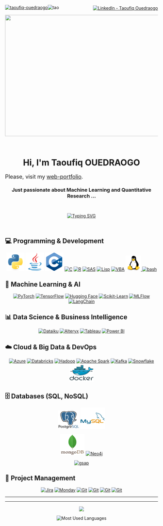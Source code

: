 
<p style="display: flex; justify-content: space-between; align-items: right;">
	
<!-- Github followers (align left) -->
<span style="display: flex; align-items: left;">
	<a href="https://github.com/taoufiq-ouedraogo" target="blank">
		<img src="https://img.shields.io/github/followers/taoufiq-ouedraogo?style=social" alt="taoufiq-ouedraogo" />
	</a>
	<img src="https://komarev.com/ghpvc/?username=taoufiq-ouedraogo&label=Profile%20views&color=0e75b6&style=flat" alt="tao" />
</span>

<br>

<!-- Contact (align right) -->
<span  style="display: flex; align-items: center; margin-left: 50px;">
	<a href="https://www.linkedin.com/in/taoufiq-ouedraogo-in-/" target="blank">
		<img align="center" src="https://raw.githubusercontent.com/rahuldkjain/github-profile-readme-generator/master/src/images/icons/Social/linked-in-alt.svg" alt="LinkedIn - Taoufiq Ouedraogo" height="30" width="40" />
	</a>
</span>

</p>




<!-- Gif -->
<p align="center">
    <img align="center" src="https://static.tildacdn.one/tild3639-3536-4561-b839-643461643136/artificial-intellige.gif" width="600"  height="400">
</p>


<br>


<!-- Intro -->
<h1 align="center">Hi, I'm Taoufiq OUEDRAOGO</h1>
<p style="font-size: 18px;">
  Please, visit my <a href="https://taoufiq-ouedraogo.github.io/my-web-portfolio/" target="_blank">web-portfolio</a>.
</p>

<h3 align="center">Just passionate about Machine Learning and Quantitative Research ...</h3>

<br>

<!-- Intro -->
<p align="center">
<a href="https://git.io/typing-svg"><img src="https://readme-typing-svg.demolab.com?font=Exo+2&duration=4000&pause=1000&color=00C567&center=true&vCenter=true&width=500&height=100&lines=Machine+Learning+%26+Quantitative+Research" alt="Typing SVG" /></a>
</p>



<br>



<!-- Technos -->
## 💻 Programming & Development
<p align="center">
  <a href="https://www.python.org" target="_blank"><img src="https://raw.githubusercontent.com/devicons/devicon/master/icons/python/python-original.svg" alt="Python" width="60" height="60"/></a>
  <a href="https://www.java.com" target="_blank"><img src="https://raw.githubusercontent.com/devicons/devicon/master/icons/java/java-original.svg" alt="Java" width="60" height="60"/></a>
  <a href="https://isocpp.org/" target="_blank"><img src="https://raw.githubusercontent.com/devicons/devicon/master/icons/cplusplus/cplusplus-original.svg" alt="C++" width="60" height="60"/></a>
  <a href="https://www.cprogramming.com/" target="_blank"><img src="https://upload.wikimedia.org/wikipedia/commons/1/19/C_Logo.png" alt="C" width="60" height="60"/></a>
  <a href="https://www.r-project.org/" target="_blank"><img src="https://www.vectorlogo.zone/logos/r-project/r-project-icon.svg" alt="R" width="60" height="60"/></a>
  <a href="https://www.sas.com/" target="_blank"><img src="https://upload.wikimedia.org/wikipedia/commons/1/10/SAS_logo_horiz.svg" alt="SAS" width="70" height="60"/></a>
  <a href="https://en.wikipedia.org/wiki/Lisp_(programming_language)" target="_blank"><img src="https://upload.wikimedia.org/wikipedia/commons/thumb/4/48/Lisp_logo.svg/300px-Lisp_logo.svg.png" alt="Lisp" width="60" height="60"/></a>
  <a href="https://learn.microsoft.com/en-us/office/vba/library-reference/concepts/getting-started-with-vba-in-office" target="_blank"><img src="https://efrim-fes.com/Portfolio/vba.png" alt="VBA" width="60" height="70"/></a>
  	<a href="https://www.linux.org/" target="_blank"> <img src="https://raw.githubusercontent.com/devicons/devicon/master/icons/linux/linux-original.svg" alt="linux" width="50" height="50"/> </a>
	<a href="https://www.gnu.org/software/bash/" target="_blank"> <img src="https://www.vectorlogo.zone/logos/gnu_bash/gnu_bash-icon.svg" alt="bash" width="50" height="50"/> </a>
</p>


## 🤖 Machine Learning & AI
<p align="center">
  <a href="https://pytorch.org/" target="_blank"><img src="https://www.vectorlogo.zone/logos/pytorch/pytorch-icon.svg" alt="PyTorch" width="50" height="50"/></a>
  <a href="https://www.tensorflow.org/" target="_blank"><img src="https://www.vectorlogo.zone/logos/tensorflow/tensorflow-icon.svg" alt="TensorFlow" width="50" height="50"/></a>
  <a href="https://huggingface.co/" target="_blank"><img src="https://huggingface.co/datasets/huggingface/brand-assets/resolve/main/hf-logo.svg" alt="Hugging Face" width="60" height="60"/></a>
  <a href="https://scikit-learn.org/" target="_blank"><img src="https://upload.wikimedia.org/wikipedia/commons/0/05/Scikit_learn_logo_small.svg" alt="Scikit-Learn" width="60" height="60"/></a>
  <a href="https://mlflow.org" target="_blank"><img src="https://miro.medium.com/v2/resize:fit:750/1*OsB57V0FPteixDBD_BBN4g.png" alt="MLFlow" width="80" height="50"/></a>
  <a href="https://langchain.com/" target="_blank"><img src="https://cdn.botpenguin.com/assets/website/1700940849777_e0b2d37510.webp" alt="LangChain" width="80" height="60"/></a>
</p>



## 📊 Data Science & Business Intelligence
<p align="center">
   <a href="https://www.dataiku.com/" target="_blank"><img src="https://upload.wikimedia.org/wikipedia/fr/9/91/Dataiku_logo.png" alt="Dataiku" width="80" height="60"/></a>
  <a href="https://www.alteryx.com/" target="_blank"><img src="https://devtools.in/wp-content/uploads/2022/10/alteryx-with-text.png" alt="Alteryx" width="60" height="70"/></a>
  <a href="https://www.tableau.com/" target="_blank"><img src="https://logo-marque.com/wp-content/uploads/2021/10/Tableau-Logo.png" alt="Tableau" width="80" height="60"/></a>
  <a href="https://powerbi.microsoft.com/" target="_blank"><img src="https://upload.wikimedia.org/wikipedia/commons/c/cf/New_Power_BI_Logo.svg" alt="Power BI" width="50" height="50"/></a>
</p>


## ☁️ Cloud & Big Data & DevOps
<p align="center">
  <a href="https://azure.microsoft.com/en-us/" target="_blank"><img src="https://techfieldday.com/wp-content/uploads/2023/05/2016-09-30-Microsoft-Azure-Logo.png" alt="Azure" width="100" height="40"/></a>
  <a href="https://databricks.com/" target="_blank"><img src="https://upload.wikimedia.org/wikipedia/commons/6/63/Databricks_Logo.png" alt="Databricks" width="100" height="60"/></a>
  <a href="https://hadoop.apache.org/" target="_blank"><img src="https://upload.wikimedia.org/wikipedia/commons/thumb/3/38/Hadoop_logo_new.svg/1280px-Hadoop_logo_new.svg.png" alt="Hadoop" width="130" height="60"/></a>
  <a href="https://spark.apache.org/" target="_blank"><img src="https://upload.wikimedia.org/wikipedia/commons/thumb/f/f3/Apache_Spark_logo.svg/2560px-Apache_Spark_logo.svg.png" alt="Apache Spark" width="110" height="60"/></a>
  <a href="https://kafka.apache.org/" target="_blank"><img src="https://miro.medium.com/v2/resize:fit:625/0*kdp_y7VTwZ-499q6.png" alt="Kafka" width="120" height="60"/></a>
  <a href="https://www.snowflake.com/" target="_blank"><img src="https://logos-world.net/wp-content/uploads/2022/11/Snowflake-Emblem.png" alt="Snowflake" width="100" height="60"/></a>
      <a href="https://www.docker.com/" target="_blank"> <img src="https://raw.githubusercontent.com/devicons/devicon/master/icons/docker/docker-original-wordmark.svg" alt="docker" width="80" height="60"/> </a> 
</p>



## 🗄️ Databases (SQL, NoSQL)

<p align="center">
<a href="https://www.postgresql.org/" target="_blank"><img src="https://raw.githubusercontent.com/devicons/devicon/master/icons/postgresql/postgresql-original-wordmark.svg" alt="PostgreSQL" width="70" height="60"/></a>
<a href="https://www.mysql.com/" target="_blank"><img src="https://raw.githubusercontent.com/devicons/devicon/master/icons/mysql/mysql-original-wordmark.svg" alt="MySQL" width="80" height="70"/></a>
</p>

<p align="center">
<a href="https://www.mongodb.com/" target="_blank"><img src="https://raw.githubusercontent.com/devicons/devicon/master/icons/mongodb/mongodb-original-wordmark.svg" alt="MongoDB" width="80" height="70"/></a>
<a href="https://neo4j.com/" target="_blank"><img src="https://upload.wikimedia.org/wikipedia/commons/e/e5/Neo4j-logo_color.png" alt="Neo4j" width="90" height="40"/></a>

<p align="center">
<a href="https://www.uml.org" target="_blank" rel="noreferrer"> <img src="https://upload.wikimedia.org/wikipedia/commons/thumb/d/d5/UML_logo.svg/640px-UML_logo.svg.png" alt="gsap" width="100" height="70"/> </a>
</p>
</p>


## 🏢 Project Management
<p align="center">
  <a href="https://www.scrum.org" target="_blank"><img src="https://cdn.worldvectorlogo.com/logos/scrumorg-1.svg" alt="Jira" width="80" height="60"/></a>
  <a href="https://www.atlassian.com/software/jira" target="_blank"><img src="https://upload.wikimedia.org/wikipedia/commons/thumb/8/8a/Jira_Logo.svg/800px-Jira_Logo.svg.png" alt="Monday" width="90" height="40"/></a>
  <a href="https://monday.com/l/" target="_blank"><img src="https://upload.wikimedia.org/wikipedia/commons/thumb/c/c6/Monday_logo.svg/2560px-Monday_logo.svg.png" alt="Git" width="160" height="40"/></a>
  <a href="https://git-scm.com/" target="_blank"><img src="https://www.vectorlogo.zone/logos/git-scm/git-scm-icon.svg" alt="Git" width="60" height="60"/></a>
  <a href="https://about.gitlab.com" target="_blank"><img src="https://www.logiciel-libre.org/stock/img/product/gitlab-stackedwmnobg.png" alt="Git" width="60" height="60"/></a>
  <a href="https://github.com" target="_blank"><img src="https://logo-marque.com/wp-content/uploads/2020/12/GitHub-Logo.png" alt="Git" width="90" height="60"/></a>
</p>




____________________
____________________
<p align="center">
    <img align="center" src="https://miro.medium.com/v2/resize:fit:1200/1*vIhiubkeLFsEoEJc69elFw.gif">
</p>



 
<p  align="center">
	<span>
		<img  src="https://github-readme-stats.vercel.app/api/top-langs?username=taoufiq-ouedraogo&show_icons=true&locale=en&layout=compact"  alt="Most Used Languages" />
	</span>
</p>
